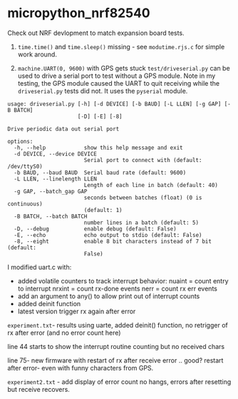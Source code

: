 # micropython_nrf82540

Check out NRF devlopment to match expansion board tests.

1.  `time.time()` and `time.sleep()` missing - see `modutime.rjs.c` for simple work around. 

2.  `machine.UART(0, 9600)` with GPS gets stuck
     `test/driveserial.py` can be used to drive a serial port to test without a GPS module.  Note in my testing, the GPS module caused the UART to quit receiving while the `driveserial.py` tests did not.  It uses the `pyserial` module.
	 
```
usage: driveserial.py [-h] [-d DEVICE] [-b BAUD] [-L LLEN] [-g GAP] [-B BATCH]
                      [-D] [-E] [-8]

Drive periodic data out serial port

options:
  -h, --help            show this help message and exit
  -d DEVICE, --device DEVICE
                        Serial port to connect with (default: /dev/ttyS0)
  -b BAUD, --baud BAUD  Serial baud rate (default: 9600)
  -L LLEN, --linelength LLEN
                        Length of each line in batch (default: 40)
  -g GAP, --batch_gap GAP
                        seconds between batches (float) (0 is continuous)
                        (default: 1)
  -B BATCH, --batch BATCH
                        number lines in a batch (default: 5)
  -D, --debug           enable debug (default: False)
  -E, --echo            echo output to stdio (default: False)
  -8, --eight           enable 8 bit characters instead of 7 bit (default:
                        False)					
```

I modified uart.c with:

+ added volatile counters to track interrupt behavior:
   nuaint = count entry to interrupt
   nrxint = count rx-done events
   nerr   = count rx err events
+ add an argument to any() to allow print out of interrupt counts
+ added deinit function
+ latest version trigger rx again after error


`experiment.txt`- results using uarte, added deinit() function, no retrigger of rx after error (and no error count here)

   line 44 starts to show the interrupt routine counting but no received chars
   
   line 75- new firmware with restart of rx after receive error .. good? restart after error- even with funny characters from GPS.
   


`experiment2.txt` - add display of error count
   no hangs, errors after resetting but receive recovers.
